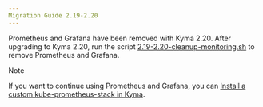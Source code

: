 ```yaml
---
Migration Guide 2.19-2.20
---
```


Prometheus and Grafana have been removed with Kyma 2.20. After upgrading to Kyma 2.20, run the script [2.19-2.20-cleanup-monitoring.sh](./assets/2.19-2.20-cleanup-monitoring.sh) to remove Prometheus and Grafana.

> [!NOTE]
> If you want to continue using Prometheus and Grafana, you can [Install a custom kube-prometheus-stack in Kyma](https://github.com/kyma-project/examples/tree/main/prometheus). 
